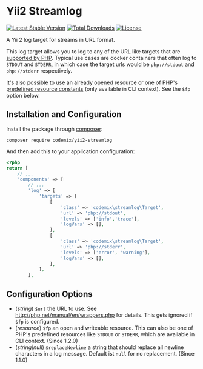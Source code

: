 Yii2 Streamlog
==============

[![Latest Stable Version](https://poser.pugx.org/codemix/yii2-streamlog/v/stable.svg)](https://packagist.org/packages/codemix/yii2-streamlog)
[![Total Downloads](https://poser.pugx.org/codemix/yii2-streamlog/downloads)](https://packagist.org/packages/codemix/yii2-streamlog)
[![License](https://poser.pugx.org/codemix/yii2-streamlog/license.svg)](https://packagist.org/packages/codemix/yii2-streamlog)

A Yii 2 log target for streams in URL format.

This log target allows you to log to any of the URL like targets that are
[supported by PHP](http://php.net/manual/en/wrappers.php). Typical use cases
are docker containers that often log to `STDOUT` and `STDERR`, in which case
the target urls would be `php://stdout` and `php://stderr` respectively.

It's also possible to use an already opened resource or one of PHP's
[predefined resource constants](http://php.net/manual/en/features.commandline.io-streams.php)
(only available in CLI context). See the `$fp` option below.


## Installation and Configuration

Install the package through [composer](http://getcomposer.org):

    composer require codemix/yii2-streamlog

And then add this to your application configuration:

```php
<?php
return [
    // ...
    'components' => [
        // ...
        'log' => [
            'targets' => [
                [
                    'class' => 'codemix\streamlog\Target',
                    'url' => 'php://stdout',
                    'levels' => ['info','trace'],
                    'logVars' => [],
                ],
                [
                    'class' => 'codemix\streamlog\Target',
                    'url' => 'php://stderr',
                    'levels' => ['error', 'warning'],
                    'logVars' => [],
                ],
            ],
        ],
```

## Configuration Options

 * (*string*) `$url` the URL to use. See http://php.net/manual/en/wrappers.php for details.
   This gets ignored if `$fp` is configured.
 * (*resource*) `$fp` an open and writeable resource. This can also be one of
   PHP's predefined resources like `STDOUT` or `STDERR`, which are available in CLI context.
   (Since 1.2.0)
 * (*string|null*) `$replaceNewline` a string that should replace all newline characters in a log message.
   Default ist `null` for no replacement. (Since 1.1.0)
